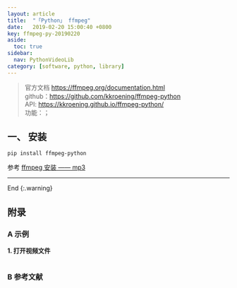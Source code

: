 ```yaml
---
layout: article
title:  "「Python」 ffmpeg"
date:   2019-02-20 15:00:40 +0800
key: ffmpeg-py-20190220
aside:
  toc: true
sidebar:
  nav: PythonVideoLib
category: [software, python, library]
---
```



> 官方文档 <https://ffmpeg.org/documentation.html>    
github：<https://github.com/kkroening/ffmpeg-python>  
API: <https://kkroening.github.io/ffmpeg-python/>  
功能：；    


## 一、 安装  
`pip install ffmpeg-python`  


参考 [ffmpeg 安装 —— mp3](/ai/video/videolibrary/2019/01/25/ffmpeg.html#2-扩展功能)   


-------------------  
 End
{:.warning}  


## 附录
### A 示例
<span id="open">**1. 打开视频文件**</span>  

```python

```


### B 参考文献
